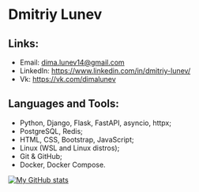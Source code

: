 # Dmitriy Lunev

## Links:
- Email: dima.lunev14@gmail.com
- LinkedIn: https://www.linkedin.com/in/dmitriy-lunev/
- Vk: https://vk.com/dimalunev

## Languages and Tools:
- Python, Django, Flask, FastAPI, asyncio, httpx;
- PostgreSQL, Redis;
- HTML, CSS, Bootstrap, JavaScript;
- Linux (WSL and Linux distros);
- Git & GitHub;
- Docker, Docker Compose.

[![My GitHub stats](https://github-readme-stats.vercel.app/api?username=ALittleMoron&show_icons=true&theme=radical)](https://github.com/anuraghazra/github-readme-stats)
